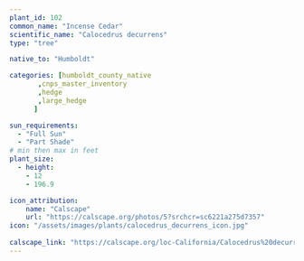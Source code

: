 ```yaml
---
plant_id: 102
common_name: "Incense Cedar"
scientific_name: "Calocedrus decurrens"
type: "tree"

native_to: "Humboldt"

categories: [humboldt_county_native
       ,cnps_master_inventory
       ,hedge
       ,large_hedge
      ]

sun_requirements:
  - "Full Sun"
  - "Part Shade"
# min then max in feet
plant_size:
  - height: 
    - 12
    - 196.9

icon_attribution: 
    name: "Calscape"
    url: "https://calscape.org/photos/5?srchcr=sc6221a275d7357" 
icon: "/assets/images/plants/calocedrus_decurrens_icon.jpg"
 
calscape_link: "https://calscape.org/loc-California/Calocedrus%20decurrens%20(Incense%20Cedar)"
---
```




